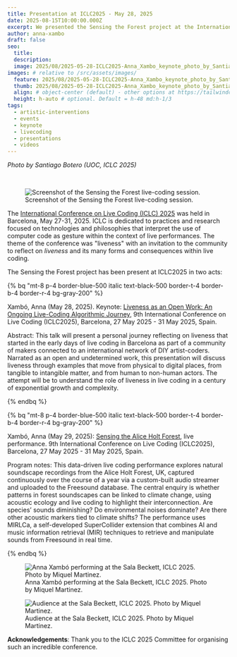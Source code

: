 ```yaml
---
title: Presentation at ICLC2025 - May 28, 2025
date: 2025-08-15T10:00:00.000Z
excerpt: We presented the Sensing the Forest project at the International Conference on Live Coding 2025, Barcelona, Catalonia.
author: anna-xambo
draft: false
seo:
  title:
  description:
  image: 2025/08/2025-05-28-ICLC2025-Anna_Xambo_keynote_photo_by_Santiago_Botero.jpg
images: # relative to /src/assets/images/
  feature: 2025/08/2025-05-28-ICLC2025-Anna_Xambo_keynote_photo_by_Santiago_Botero.jpg
  thumb: 2025/08/2025-05-28-ICLC2025-Anna_Xambo_keynote_photo_by_Santiago_Botero.jpg
  align: # object-center (default) - other options at https://tailwindcss.com/docs/object-position
  height: h-auto # optional. Default = h-48 md:h-1/3
tags:
  - artistic-interventions
  - events
  - keynote
  - livecoding
  - presentations
  - videos
---
```


*Photo by Santiago Botero (UOC, ICLC 2025)*

<br />

<div class="flex justify-center items-center">
<figure>
<img class="mt-4 mb-4" src="/assets/images/2025/08/2025-05-29-ICLC2025-Anna_Xambo_performance_screenshot.jpg" alt="Screenshot of the Sensing the Forest live-coding session.">
<figcaption>Screenshot of the Sensing the Forest live-coding session.</figcaption>
</figure>
</div>

The [International Conference on Live Coding (ICLC) 2025](https://iclc.toplap.org/2025/) was held in Barcelona, May 27-31, 2025. ICLC is dedicated to practices and research focused on technologies and philosophies that interpret the use of computer code as gesture within the context of live performances. The theme of the conference was "liveness" with an invitation to the community to reflect on *liveness* and its many forms and consequences within live coding.

The Sensing the Forest project has been present at ICLC2025 in two acts:

{% bq "mt-8 p-4 border-blue-500 italic text-black-500 border-t-4 border-b-4 border-r-4 bg-gray-200" %}

Xambó, Anna (May 28, 2025). Keynote: [Liveness as an Open Work: An Ongoing Live-Coding Algorithmic Journey](https://iclc.toplap.org/2025/catalogue/keynote/keynote-anna-xambo.html), 9th International Conference on Live Coding (ICLC2025), Barcelona, 27 May 2025 - 31 May 2025, Spain.

Abstract: This talk will present a personal journey reflecting on liveness that started in the early days of live coding in Barcelona as part of a community of makers connected to an international network of DIY artist-coders. Narrated as an open and undetermined work, this presentation will discuss liveness through examples that move from physical to digital places, from tangible to intangible matter, and from human to non-human actors. The attempt will be to understand the role of liveness in live coding in a century of exponential growth and complexity.

{% endbq %}

{% bq "mt-8 p-4 border-blue-500 italic text-black-500 border-t-4 border-b-4 border-r-4 bg-gray-200" %}

Xambó, Anna (May 29, 2025): [Sensing the Alice Holt Forest](https://iclc.toplap.org/2025/catalogue/performance/sensing-the-alice-holt-forest.html), live performance. 9th International Conference on Live Coding (ICLC2025), Barcelona, 27 May 2025 - 31 May 2025, Spain.

Program notes: This data-driven live coding performance explores natural soundscape recordings from the Alice Holt Forest, UK, captured continuously over the course of a year via a custom-built audio streamer and uploaded to the Freesound database. The central enquiry is whether patterns in forest soundscapes can be linked to climate change, using acoustic ecology and live coding to highlight their interconnection. Are species’ sounds diminishing? Do environmental noises dominate? Are there other acoustic markers tied to climate shifts? The performance uses MIRLCa, a self-developed SuperCollider extension that combines AI and music information retrieval (MIR) techniques to retrieve and manipulate sounds from Freesound in real time. 

{% endbq %}

<div class="flex justify-center items-center">
<figure>
<img class="mt-4 mb-4" src="/assets/images/2025/08/2025-05-29-ICLC2025-Anna_Xambo_performance_sala_beckett-photo-by-Miquel-Martinez.jpg" alt="Anna Xambó performing at the Sala Beckett, ICLC 2025. Photo by Miquel Martinez.">
<figcaption>Anna Xambó performing at the Sala Beckett, ICLC 2025. Photo by Miquel Martinez.</figcaption>
</figure>
</div>

<div class="flex justify-center items-center">
<figure>
<img class="mt-4 mb-4" src="/assets/images/2025/08/2025-05-29-ICLC2025-audience-at-sala_beckett-photo-by-Miquel-Martinez.jpg" alt="Audience at the Sala Beckett, ICLC 2025. Photo by Miquel Martinez.">
<figcaption>Audience at the Sala Beckett, ICLC 2025. Photo by Miquel Martinez.</figcaption>
</figure>
</div>

**Acknowledgements**: Thank you to the ICLC 2025 Committee for organising such an incredible conference.
